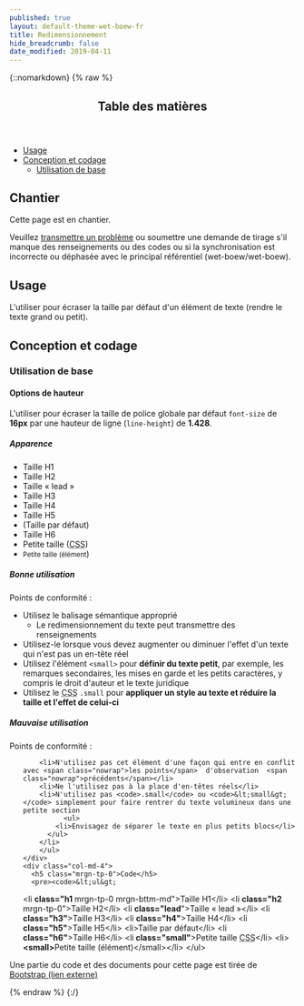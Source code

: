 ```yaml
---
published: true
layout: default-theme-wet-boew-fr
title: Redimensionnement
hide_breadcrumb: false
date_modified: 2019-04-11
---
```

{::nomarkdown}
{% raw %}
  <span class="wb-prettify all-pre"></span>
  <div class="row">
    <nav role="navigation" class="col-md-8">
      <div class="panel panel-default">
        <header class="panel-heading">
          <h2 class="panel-title">Table des matières</h2>
        </header>
        <div class="panel-body">
          <ul>
            <li><a href="#purpose">Usage</a></li>
            <li><a href="#design">Conception et codage</a>
              <ul>
                <li><a href="#basic">Utilisation de base</a> </li>
              </ul>
            </li>
          </ul>
        </div>
      </div>
    </nav>
    <section class="col-md-4">
      <div class="panel panel-warning">
        <div class="panel-body">
          <h2 class="mrgn-tp-0 h4 text-warning"><span class="fa fa-exclamation-triangle"></span> Chantier</h2>
          <p>Cette page est en chantier.</p>
          <p>Veuillez <a href="https://github.com/wet-boew/wet-boew-styleguide/issues/new">transmettre un problème</a> ou soumettre une demande de tirage s'il manque des renseignements ou des codes ou si la synchronisation est incorrecte ou déphasée avec le principal référentiel (wet-boew/wet-boew).</p>
        </div>
      </div>
    </section>
  </div>
  <h2 id="purpose"><span class="fa-stack"><span class="fa fa-circle fa-stack-2x"></span><span class="fa fa-info fa-stack-1x fa-inverse"></span></span> Usage</h2>
  <p>L'utiliser pour écraser la taille par défaut d'un élément de texte (rendre le texte grand ou petit). </p>
  <h2 id="design"><span class="fa-stack"><span class="fa fa-circle fa-stack-2x"></span><span class="fa fa-paint-brush fa-stack-1x fa-inverse"></span></span> Conception et codage</h2>
  <h3 id="basic">Utilisation de base</h3>
  <h4 id="height"><span class="fa-stack"><span class="fa fa-circle fa-stack-2x"></span><span class="fa fa-text-height fa-stack-1x fa-inverse"></span></span> Options de hauteur</h4>
  <p>L'utiliser pour écraser la taille de police globale par défaut  <code>font-size</code> de <strong>16px</strong> par une hauteur de ligne (<code>line-height</code>) de <strong>1.428</strong>.</p>
  <div class="row">
    <div class="col-md-3">
      <div class="panel panel-default">
        <div class="panel-body">
          <h5 class="mrgn-tp-0">Apparence</h5>
          <ul class="list-unstyled">
            <li class="h1 mrgn-tp-0 mrgn-bttm-md">Taille H1</li>
            <li class="h2 mrgn-tp-0 mrgn-bttm-md">Taille H2</li>
            <li class="lead mrgn-tp-0 mrgn-bttm-md">Taille « lead »</li>
            <li class="h3 mrgn-tp-0 mrgn-bttm-md">Taille H3</li>
            <li class="h4 mrgn-tp-0 mrgn-bttm-md">Taille H4</li>
            <li class="h5 mrgn-tp-0 mrgn-bttm-md">Taille H5</li>
			<li class="mrgn-tp-0 mrgn-bttm-md">(Taille par défaut)</li>
            <li class="h6 mrgn-tp-0 mrgn-bttm-md">Taille H6</li>
            <li class="small mrgn-tp-0 mrgn-bttm-sm">Petite taille (<abbr title="feuille de style en cascade">CSS</abbr>)</li>
            <li><small>Petite taille (élément</small>)</li>
          </ul>
        </div>
      </div>
    </div>
    <div class="col-md-5">
      <h5 class="mrgn-tp-0 text-success"><span class="glyphicon glyphicon-ok-circle"></span> Bonne utilisation</h5>
<p><span class="nowrap">Points de conformité&nbsp;:</span></p>
        <ul>
        <li> Utilisez le balisage sémantique approprié
              <ul>
            <li>Le redimensionnement du texte peut transmettre des renseignements</li>
          </ul>
        </li>
        <li>Utilisez-le lorsque vous devez augmenter ou diminuer l'effet d'un texte qui n'est pas un en-tête réel</li>
        <li>Utilisez l'élément <code>&lt;small&gt;</code> pour  <strong>  définir du texte petit</strong>, par exemple, les remarques secondaires, les mises en garde et les petits caractères, y compris le droit d'auteur et le texte juridique</li>
        <li>Utilisez le <abbr title="feuille de style en cascade">CSS</abbr> <code>.small</code>  pour <strong> appliquer un style au texte et réduire la taille et l'effet de celui-ci</strong></li>
      </ul>
      <h5 class="mrgn-tp-0 text-danger"><span class="glyphicon glyphicon-remove-circle"></span> Mauvaise utilisation</h5><p><span class="nowrap">Points de conformité&nbsp;:</span></p><ul>

        <li>N'utilisez pas cet élément d'une façon qui entre en conflit avec <span class="nowrap">les points</span>  d'observation  <span class="nowrap">précédents</span></li>
        <li>Ne l'utilisez pas à la place d'en-têtes réels</li>
        <li>N'utilisez pas <code>.small</code> ou <code>&lt;small&gt;</code> simplement pour faire rentrer du texte volumineux dans une petite section
              <ul>
            <li>Envisagez de séparer le texte en plus petits blocs</li>
          </ul>
        </li>
        </ul>
    </div>
    <div class="col-md-4">
      <h5 class="mrgn-tp-0">Code</h5>
      <pre><code>&lt;ul&gt;
  &lt;li <strong>class=&quot;h1 </strong>mrgn-tp-0 mrgn-bttm-md&quot;&gt;Taille H1&lt;/li&gt;
  &lt;li <strong>class=&quot;h2 </strong>mrgn-tp-0&quot;&gt;Taille H2&lt;/li&gt;
  &lt;li <strong>class=&quot;lead</strong>&quot;&gt;Taille « lead »&lt;/li&gt;
  &lt;li <strong>class=&quot;h3&quot;</strong>&gt;Taille H3&lt;/li&gt;
  &lt;li <strong>class=&quot;h4&quot;</strong>&gt;Taille H4&lt;/li&gt;
  &lt;li <strong>class=&quot;h5&quot;</strong>&gt;Taille H5&lt;/li&gt;
  &lt;li&gt;Taille par défaut&lt;/li&gt;
  &lt;li <strong>class=&quot;h6&quot;</strong>&gt;Taille H6&lt;/li&gt;
  &lt;li<strong> class=&quot;small&quot;</strong>&gt;Petite taille <abbr title="feuille de style en cascade">CSS</abbr>&lt;/li&gt;
  &lt;li&gt;<strong>&lt;small&gt;</strong>Petite taille (élément)&lt;/small&gt;&lt;/li&gt;
&lt;/ul&gt;</code></pre>
    </div>
  </div>
  <p class="mrgn-tp-lg text-muted">Une partie du code et des documents pour cette page est tirée de <a href="https://getbootstrap.com/" >Bootstrap<span  class="wb-inv"> (lien externe)</span></a></p>
{% endraw %}
{:/}
